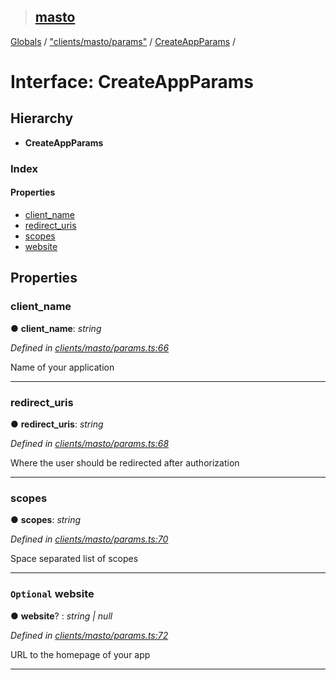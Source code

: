 > ## [masto](../README.md)

[Globals](../globals.md) / ["clients/masto/params"](../modules/_clients_masto_params_.md) / [CreateAppParams](_clients_masto_params_.createappparams.md) /

# Interface: CreateAppParams

## Hierarchy

* **CreateAppParams**

### Index

#### Properties

* [client_name](_clients_masto_params_.createappparams.md#client_name)
* [redirect_uris](_clients_masto_params_.createappparams.md#redirect_uris)
* [scopes](_clients_masto_params_.createappparams.md#scopes)
* [website](_clients_masto_params_.createappparams.md#optional-website)

## Properties

###  client_name

● **client_name**: *string*

*Defined in [clients/masto/params.ts:66](https://github.com/neet/masto.js/blob/3506035/src/clients/masto/params.ts#L66)*

Name of your application

___

###  redirect_uris

● **redirect_uris**: *string*

*Defined in [clients/masto/params.ts:68](https://github.com/neet/masto.js/blob/3506035/src/clients/masto/params.ts#L68)*

Where the user should be redirected after authorization

___

###  scopes

● **scopes**: *string*

*Defined in [clients/masto/params.ts:70](https://github.com/neet/masto.js/blob/3506035/src/clients/masto/params.ts#L70)*

Space separated list of scopes

___

### `Optional` website

● **website**? : *string | null*

*Defined in [clients/masto/params.ts:72](https://github.com/neet/masto.js/blob/3506035/src/clients/masto/params.ts#L72)*

URL to the homepage of your app

___